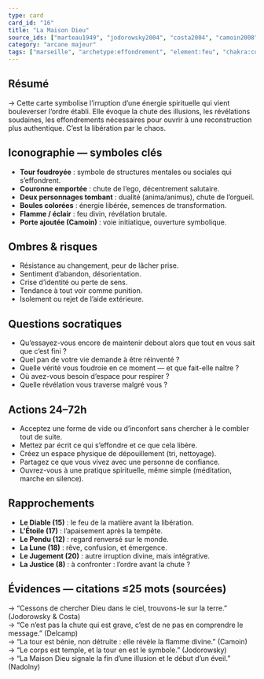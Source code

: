 ```yaml
---
type: card
card_id: "16"
title: "La Maison Dieu"
source_ids: ["marteau1949", "jodorowsky2004", "costa2004", "camoin2008", "bendov2011", "delcamp1984", "nadolny2021", "jung1933", "meditations_anonymes", "nichols_tarot_archetypes"]
category: "arcane majeur"
tags: ["marseille", "archetype:effondrement", "element:feu", "chakra:coronal"]
---
```


## Résumé
→ Cette carte symbolise l’irruption d’une énergie spirituelle qui vient bouleverser l’ordre établi. Elle évoque la chute des illusions, les révélations soudaines, les effondrements nécessaires pour ouvrir à une reconstruction plus authentique. C’est la libération par le chaos.

## Iconographie — symboles clés
- **Tour foudroyée** : symbole de structures mentales ou sociales qui s’effondrent.
- **Couronne emportée** : chute de l’ego, décentrement salutaire.
- **Deux personnages tombant** : dualité (anima/animus), chute de l’orgueil.
- **Boules colorées** : énergie libérée, semences de transformation.
- **Flamme / éclair** : feu divin, révélation brutale.
- **Porte ajoutée (Camoin)** : voie initiatique, ouverture symbolique.

## Ombres & risques
- Résistance au changement, peur de lâcher prise.
- Sentiment d’abandon, désorientation.
- Crise d’identité ou perte de sens.
- Tendance à tout voir comme punition.
- Isolement ou rejet de l’aide extérieure.

## Questions socratiques
- Qu’essayez-vous encore de maintenir debout alors que tout en vous sait que c’est fini ?
- Quel pan de votre vie demande à être réinventé ?
- Quelle vérité vous foudroie en ce moment — et que fait-elle naître ?
- Où avez-vous besoin d’espace pour respirer ?
- Quelle révélation vous traverse malgré vous ?

## Actions 24–72h
- Acceptez une forme de vide ou d’inconfort sans chercher à le combler tout de suite.
- Mettez par écrit ce qui s’effondre et ce que cela libère.
- Créez un espace physique de dépouillement (tri, nettoyage).
- Partagez ce que vous vivez avec une personne de confiance.
- Ouvrez-vous à une pratique spirituelle, même simple (méditation, marche en silence).

## Rapprochements
- **Le Diable (15)** : le feu de la matière avant la libération.
- **L'Étoile (17)** : l’apaisement après la tempête.
- **Le Pendu (12)** : regard renversé sur le monde.
- **La Lune (18)** : rêve, confusion, et émergence.
- **Le Jugement (20)** : autre irruption divine, mais intégrative.
- **La Justice (8)** : à confronter : l’ordre avant la chute ?

## Évidences — citations ≤25 mots (sourcées)
→ “Cessons de chercher Dieu dans le ciel, trouvons-le sur la terre.” (Jodorowsky & Costa)  
→ “Ce n’est pas la chute qui est grave, c’est de ne pas en comprendre le message.” (Delcamp)  
→ “La tour est bénie, non détruite : elle révèle la flamme divine.” (Camoin)  
→ “Le corps est temple, et la tour en est le symbole.” (Jodorowsky)  
→ “La Maison Dieu signale la fin d’une illusion et le début d’un éveil.” (Nadolny)
